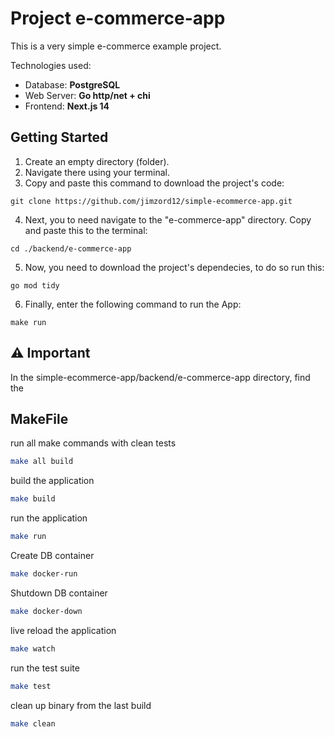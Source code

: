 # Project e-commerce-app

This is a very simple e-commerce example project.

Technologies used:

- Database: **PostgreSQL**
- Web Server: **Go http/net + chi**
- Frontend: **Next.js 14**

## Getting Started

1. Create an empty directory (folder).
2. Navigate there using your terminal.
3. Copy and paste this command to download the project's code:

```
git clone https://github.com/jimzord12/simple-ecommerce-app.git
```

4. Next, you to need navigate to the "e-commerce-app" directory. Copy and paste this to the terminal:

```
cd ./backend/e-commerce-app
```

5. Now, you need to download the project's dependecies, to do so run this:

```
go mod tidy
```

6. Finally, enter the following command to run the App:

```
make run
```

## ⚠ Important

In the simple-ecommerce-app/backend/e-commerce-app directory, find the 

## MakeFile

run all make commands with clean tests

```bash
make all build
```

build the application

```bash
make build
```

run the application

```bash
make run
```

Create DB container

```bash
make docker-run
```

Shutdown DB container

```bash
make docker-down
```

live reload the application

```bash
make watch
```

run the test suite

```bash
make test
```

clean up binary from the last build

```bash
make clean
```
